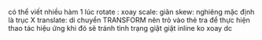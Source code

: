 có thể viết nhiều hàm 1 lúc 
rotate : xoay 
scale: giãn 
skew: nghiêng mặc định là trục X 
translate: di chuyển 
TRANSFORM nên trỏ vào thẻ tra để thực hiện thao tác hiệu ứng khi đó sẽ tránh tình trạng giật giật 
inline ko xoay dc 